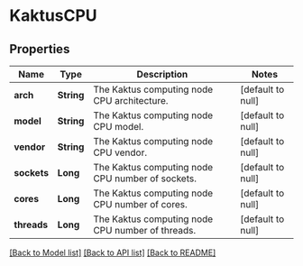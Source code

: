 # KaktusCPU
## Properties

| Name | Type | Description | Notes |
|------------ | ------------- | ------------- | -------------|
| **arch** | **String** | The Kaktus computing node CPU architecture. | [default to null] |
| **model** | **String** | The Kaktus computing node CPU model. | [default to null] |
| **vendor** | **String** | The Kaktus computing node CPU vendor. | [default to null] |
| **sockets** | **Long** | The Kaktus computing node CPU number of sockets. | [default to null] |
| **cores** | **Long** | The Kaktus computing node CPU number of cores. | [default to null] |
| **threads** | **Long** | The Kaktus computing node CPU number of threads. | [default to null] |

[[Back to Model list]](../README.md#documentation-for-models) [[Back to API list]](../README.md#documentation-for-api-endpoints) [[Back to README]](../README.md)

